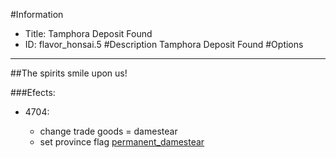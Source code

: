 #Information
 - Title: Tamphora Deposit Found
 - ID: flavor_honsai.5
#Description
Tamphora Deposit Found
#Options

___
##The spirits smile upon us!

###Efects:<ul><li>4704:</li><ul><li>change trade goods = damestear</li><li>set province flag [permanent_damestear](../flags/permanent_damestear.md)</li></ul></ul>

